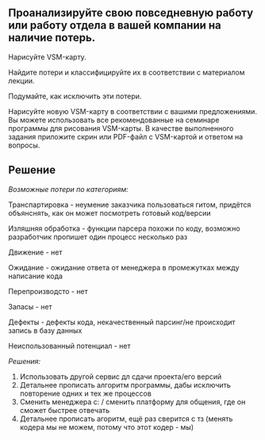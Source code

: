 ## Проанализируйте свою повседневную работу или работу отдела в вашей компании на наличие потерь.

Нарисуйте VSM-карту.

Найдите потери и классифицируйте их в соответствии с материалом лекции.

Подумайте, как исключить эти потери.

Нарисуйте новую VSM-карту в соответствии с вашими предложениями.
Вы можете использовать все рекомендованные на семинаре программы для рисования VSM-карты. В качестве выполненного задания приложите скрин или PDF-файл с VSM-картой и ответом на вопросы.

## Решение

_Возможные потери по категориям:_

Транспартировка - неумение заказчика пользоваться гитом, придётся объянснять, как он может посмотреть готовый код/версии

Изляшняя обработка - функции парсера похожи по коду, возможно разработчик пропишет один процесс несколько раз

Движение - нет

Ожидание - ожидание ответа от менеджера в промежутках между
написание кода

Перепроизводсто - нет

Запасы - нет

Дефекты - дефекты кода, некачественный парсинг/не происходит запись в базу данных

Неиспользованный потенциал - нет

_Решения:_

1. Использовать другой сервис дл сдачи проекта/его версий
2. Детальнее прописать алгоритм программы, дабы исключить повторение одних и тех же процессов
3. Сменить менеджера с: / сменить платформу для общения, где он сможет быстрее отвечать
4. Детальнее прописать агоритм, ещё раз сверится с тз (менять кодера мы не можем, потому что этот кодер - мы)

